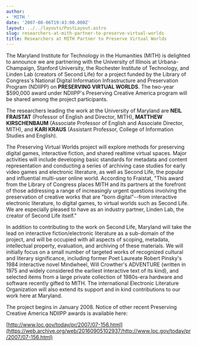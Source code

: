 ```yaml
---
author:
- 'MITH '
date: '2007-08-06T19:43:00.000Z'
layout: ../../layouts/PostLayout.astro
slug: researchers-at-mith-partner-to-preserve-virtual-worlds
title: Researchers at MITH Partner to Preserve Virtual Worlds
---
```


The Maryland Institute for Technology in the Humanities (MITH) is delighted to announce we are partnering with the University of Illinois at Urbana-Champaign, Stanford University, the Rochester Institute of Technology, and Linden Lab (creators of Second Life) for a project funded by the Library of Congress's National Digital Information Infrastructure and Preservation Program (NDIIPP) on **PRESERVING VIRTUAL WORLDS**. The two-year \$590,000 award under NDIIPP's Preserving Creative America program will be shared among the project participants.

The researchers leading the work at the University of Maryland are **NEIL FRAISTAT** (Professor of English and Director, MITH), **MATTHEW KIRSCHENBAUM** (Associate Professor of English and Associate Director, MITH), and **KARI KRAUS** (Assistant Professor, College of Information Studies and English).

The Preserving Virtual Worlds project will explore methods for preserving digital games, interactive fiction, and shared realtime virtual spaces. Major activities will include developing basic standards for metadata and content representation and conducting a series of archiving case studies for early video games and electronic literature, as well as Second Life, the popular and influential multi-user online world. According to Fraistat, "This award from the Library of Congress places MITH and its partners at the forefront of those addressing a range of increasingly urgent questions involving the preservation of creative works that are "born digital"--from interactive electronic literature, to digital games, to virtual worlds such as Second Life. We are especially pleased to have as an industry partner, Linden Lab, the creator of Second Life itself."

In addition to contributing to the work on Second Life, Maryland will take the lead on interactive fiction/electronic literature as a sub-domain of the project, and will be occupied with all aspects of scoping, metadata, intellectual property, evaluation, and archiving of these materials. We will initially focus on a small number of targeted works of recognized cultural and literary significance, including former Poet Laureate Robert Pinsky's 1984 interactive novel Mindwheel, Will Crowther's ADVENTURE (written in 1975 and widely considered the earliest interactive text of its kind), and selected items from a large private collection of 1980s-era hardware and software recently gifted to MITH. The international Electronic Literature Organization will also extend its support and in kind contributions to our work here at Maryland.

The project begins in January 2008. Notice of other recent Preserving Creative America NDIIPP awards is available here:

[http://www.loc.gov/today/pr/2007/07-156.html](https://web.archive.org/web/20160905102937/http://www.loc.gov/today/pr/2007/07-156.html)